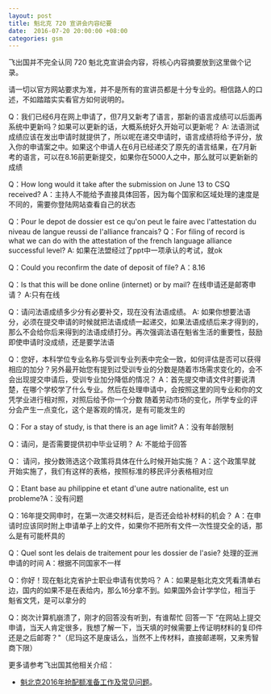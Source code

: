 ```yaml
---
layout: post
title: 魁北克 720 宣讲会内容纪要
date:  2016-07-20 20:00:00 +08:00
categories: gsm
---
```


飞出国并不完全认同 720 魁北克宣讲会内容，将核心内容摘要放到这里做个记录。

请一切以官方网站要求为准，并不是所有的宣讲员都是十分专业的。相信路人的口述，不如踏踏实实看官方如何说明的。

Q：我们已经6月在网上申请了，但7月又新考了语言，那新的语言成绩可以后面再系统中更新吗？如果可以更新的话，大概系统好久开始可以更新呢？
A: 法语测试成绩应该在发出申请时就提供了，所以呢在递交申请时，语言成绩将给予评分，放入你的申请案之中。如果这个申请人在6月已经递交了原先的语言结果，在7月新考的语言，可以在8.16前更新提交，如果你在5000人之中，那么就可以更新新的成绩

Q：How long would it take after the submission on June 13 to CSQ received?
A：主持人不能给予直接具体回答，因为每个国家和区域处理的速度是不同的，需要你登陆网站查看自己的状态

Q：Pour le depot de dossier est ce qu'on peut le faire avec l'attestation du niveau de langue reussi de l'alliance francais?
Q：For filing of record is what we can do with the attestation of the french language alliance successful level? 
A: 如果在法盟经过了ppt中一项承认的考试，就ok

Q：Could you reconfirm the date of deposit of file? 
A：8.16 

Q：Is that this will be done online (internet) or by mail?
在线申请还是邮寄申请？
A:只有在线

Q：请问法语成绩多少分有必要补交，现在没有法语成绩。
A: 如果你想要法语分，必须在提交申请的时候就把法语成绩一起递交，如果法语成绩后来才得到的，那么不会给你后来得到的法语成绩打分。再次强调法语在魁省生活的重要性，鼓励即使申请时没成绩，还是要学法语

Q：您好，本科学位专业名称与受训专业列表中完全一致，如何评估是否可以获得相应的加分？另外最开始您有提到过受训专业的分数是随着市场需求变化的，会不会出现提交申请后，受训专业加分降低的情况？
A：首先提交申请文件时要说清楚，在哪个学校学了什么专业。然后在处理申请中，会按照这里的同专业和你的文凭学业进行相对照，对照后给予你一个分数
随着劳动市场的变化，所学专业的评分会产生一点变化，这个是客观的情况，是有可能发生的

Q：For a stay of study, is that there is an age limit?
A：没有年龄限制

Q：请问，是否需要提供初中毕业证明？
A: 不能给于回答

Q： 请问，按分数筛选这个政策将具体在什么时候开始实施？ 
A：这个政策早就开始实施了，我们有这样的表格，按照标准的移民评分表格相对应

Q：Etant base au philippine et etant d'une autre nationalite, est un probleme?A：没有问题

Q：16年提交网申时，在第一次递交材料后，是否还会给补材料的机会？
A：在申请时应该同时附上申请单子上的文件，如果你不把所有文件一次性提交全的话，那么是有可能杯具的

Q：Quel sont les delais de traitement pour les dossier de l'asie? 
处理的亚洲申请的时间 
A：根据不同国家不一样

Q：你好！现在魁北克省护士职业申请有优势吗？ 
A：如果是魁北克文凭看清单右边，国内的如果不是在表给内，那么16分拿不到。如果国外会计学学位，相当于魁省文凭，是可以拿分的

Q：岗次计算机崩溃了，刚才的回答没有听到，有谁帮忙 回答一下 “在网站上提交申请，当天人肯定很多，我想了解一下，当天填的时候需要上传证明材料的复印件还是之后邮寄？"（尼玛这不是废话么，当然不上传材料，直接邮递啊，又来秀智商下限）

更多请参考飞出国其他相关介绍：

- [魁北克2016年抢配额准备工作及常见问题](http://bbs.fcgvisa.com/t/topic/15744/)。